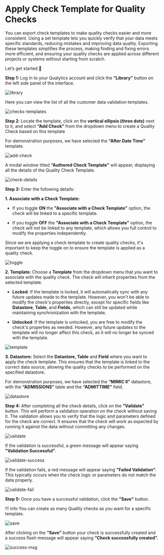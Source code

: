 # Apply Check Template for Quality Checks

You can export check templates to make quality checks easier and more consistent. Using a set template lets you quickly verify that your data meets specific standards, reducing mistakes and improving data quality. Exporting these templates simplifies the process, making finding and fixing errors more efficient, and ensuring your quality checks are applied across different projects or systems without starting from scratch.

Let’s get started 🚀

**Step 1:**  Log in to your Qualytics account and click the **“Library”** button on the left side panel of the interface.

![library](../assets/checks/apply-check-template-for-quality-check/library-light-1.png)

Here you can view the list of all the customer data validation templates. 

![checks-templates](../assets/checks/apply-check-template-for-quality-check/checks-templates-light-2.png)

**Step 2**: Locate the template, click on the **vertical ellipsis (three dots)** next to it, and select **“Add Check”** from the dropdown menu to create a Quality Check based on this template

For demonstration purposes, we have selected the **“After Date Time”** template.

![add-check](../assets/checks/apply-check-template-for-quality-check/add-check-light-3.png)

A modal window titled **“Authored Check Template”** will appear, displaying all the details of the Quality Check Template.

![check-details](../assets/checks/apply-check-template-for-quality-check/check-details-light-4.png)

**Step 3:** Enter the following details: 

**1. Associate with a Check Template:** 

* If you toggle **ON** the **"Associate with a Check Template"** option, the check will be linked to a specific template.

* If you toggle **OFF** the **"Associate with a Check Template"** option, the check will not be linked to any template, which allows you full control to modify the properties independently.

Since we are applying a check template to create quality checks, it's important to keep the toggle on to ensure the template is applied as a quality check.

![toggle](../assets/checks/apply-check-template-for-quality-check/toggle-light-5.png)

**2. Template:** Choose a **Template** from the dropdown menu that you want to associate with the quality check. The check will inherit properties from the selected template.

* **Locked**: If the template is locked, it will automatically sync with any future updates made to the template. However, you won't be able to modify the check's properties directly, except for specific fields like **Datastore**, **Table**, and **Fields**, which can still be updated while maintaining synchronization with the template.

* **Unlocked**: If the template is unlocked, you are free to modify the check's properties as needed. However, any future updates to the template will no longer affect this check, as it will no longer be synced with the template.

![template](../assets/checks/apply-check-template-for-quality-check/template-light-6.png)

**3. Datastore:** Select the **Datastore, Table** and **Field** where you want to apply the check template. This ensures that the template is linked to the correct data source, allowing the quality checks to be performed on the specified datastore.

For demonstration purposes, we have selected the **“MIMIC II”** datastore, with the **“ADMISSIONS”** table and the **“ADMITTIME”** field.

![datastore](../assets/checks/apply-check-template-for-quality-check/datastore-light-7.png)

**Step 4:** After completing all the check details, click on the **"Validate"** button. This will perform a validation operation on the check without saving it. The validation allows you to verify that the logic and parameters defined for the check are correct. It ensures that the check will work as expected by running it against the data without committing any changes.

![validate](../assets/checks/apply-check-template-for-quality-check/validate-light-8.png)

If the validation is successful, a green message will appear saying **"Validation Successful"**. 

![validate-success](../assets/checks/apply-check-template-for-quality-check/validate-success-light-9.png)

If the validation fails, a red message will appear saying **"Failed Validation"**. This typically occurs when the check logic or parameters do not match the data properly.

![validate-fail](../assets/checks/apply-check-template-for-quality-check/validate-fail-light-10.png)

**Step 5:** Once you have a successful validation, click the **"Save"** button. 

!!! info 
    You can create as many Quality checks as you want for a specific template.

![save](../assets/checks/apply-check-template-for-quality-check/save-light-11.png)

After clicking on the **“Save”** button your check is successfully created and a success flash message will appear saying **“Check successfully created”.**

![success-msg](../assets/checks/apply-check-template-for-quality-check/success-msg-light-12.png)